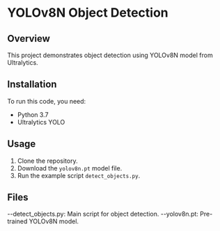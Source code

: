 # YOLOv8N Object Detection

## Overview
This project demonstrates object detection using YOLOv8N model from Ultralytics.

## Installation
To run this code, you need:
- Python 3.7
- Ultralytics YOLO



## Usage
1. Clone the repository.
2. Download the `yolov8n.pt` model file.
3. Run the example script `detect_objects.py`.

## Files
--detect_objects.py: Main script for object detection.
--yolov8n.pt: Pre-trained YOLOv8N model.

